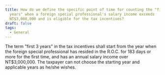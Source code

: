 ```yaml
---
title: How do we define the specific point of time for counting the "first 3
  years" when a foreign special professional's salary income exceeds
  NT$3,000,000 and is eligible for the tax incentives?
draft: false
tags:
  - General
---
```

The term "first 3 years" in the tax incentives shall start from the year when the foreign special professional has resided in the R.O.C. for 183 days or more for the first time, and has an annual salary income over NT$3,000,000. The taxpayer can not choose the starting year and applicable years as he/she wishes.